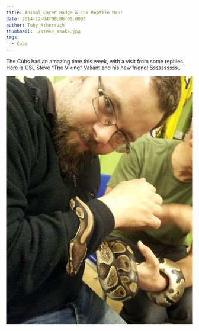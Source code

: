 ```yaml
---
title: Animal Carer Badge & The Reptile Man!
date: 2014-12-04T00:00:00.000Z
author: Toby Athersuch
thumbnail: ./steve_snake.jpg
tags:
  - Cubs
---
```


The Cubs had an amazing time this week, with a visit from some reptiles. Here is CSL Steve “The Viking” Valiant and his new friend! Ssssssssss..

![Snake Steve](./steve_snake.jpg)

